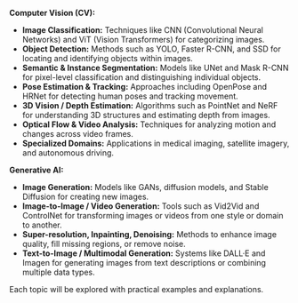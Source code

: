 **Computer Vision (CV):**
- **Image Classification:** Techniques like CNN (Convolutional Neural Networks) and ViT (Vision Transformers) for categorizing images.
- **Object Detection:** Methods such as YOLO, Faster R-CNN, and SSD for locating and identifying objects within images.
- **Semantic & Instance Segmentation:** Models like UNet and Mask R-CNN for pixel-level classification and distinguishing individual objects.
- **Pose Estimation & Tracking:** Approaches including OpenPose and HRNet for detecting human poses and tracking movement.
- **3D Vision / Depth Estimation:** Algorithms such as PointNet and NeRF for understanding 3D structures and estimating depth from images.
- **Optical Flow & Video Analysis:** Techniques for analyzing motion and changes across video frames.
- **Specialized Domains:** Applications in medical imaging, satellite imagery, and autonomous driving.

**Generative AI:**
- **Image Generation:** Models like GANs, diffusion models, and Stable Diffusion for creating new images.
- **Image-to-Image / Video Generation:** Tools such as Vid2Vid and ControlNet for transforming images or videos from one style or domain to another.
- **Super-resolution, Inpainting, Denoising:** Methods to enhance image quality, fill missing regions, or remove noise.
- **Text-to-Image / Multimodal Generation:** Systems like DALL·E and Imagen for generating images from text descriptions or combining multiple data types.

Each topic will be explored with practical examples and explanations.
